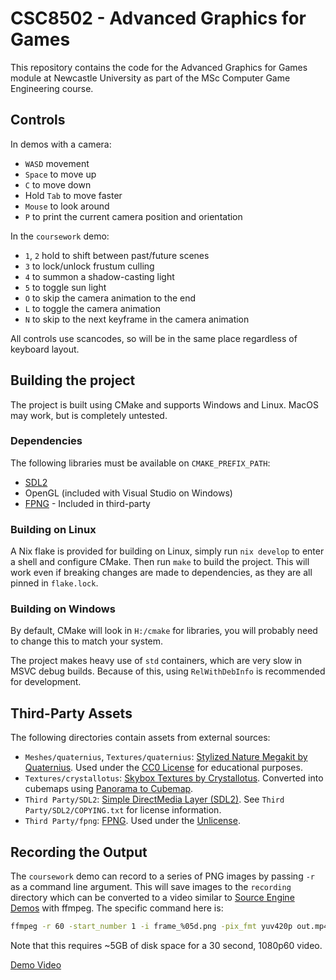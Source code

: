 # CSC8502 - Advanced Graphics for Games

This repository contains the code for the Advanced Graphics for Games module at Newcastle University as part of the MSc Computer Game Engineering course.

## Controls

In demos with a camera:
- `WASD` movement
- `Space` to move up
- `C` to move down
- Hold `Tab` to move faster
- `Mouse` to look around
- `P` to print the current camera position and orientation

In the `coursework` demo:
- `1`, `2` hold to shift between past/future scenes
- `3` to lock/unlock frustum culling
- `4` to summon a shadow-casting light
- `5` to toggle sun light
- `O` to skip the camera animation to the end
- `L` to toggle the camera animation
- `N` to skip to the next keyframe in the camera animation

All controls use scancodes, so will be in the same place regardless of keyboard layout.

## Building the project

The project is built using CMake and supports Windows and Linux. MacOS may work, but is completely untested.

### Dependencies

The following libraries must be available on `CMAKE_PREFIX_PATH`:
- [SDL2](https://github.com/libsdl-org/SDL)
- OpenGL (included with Visual Studio on Windows)
- [FPNG](https://github.com/richgel999/fpng) - Included in third-party

### Building on Linux

A Nix flake is provided for building on Linux, simply run `nix develop` to enter
a shell and configure CMake. Then run `make` to build the project. This will
work even if breaking changes are made to dependencies, as they are all pinned
in `flake.lock`.

### Building on Windows

By default, CMake will look in `H:/cmake` for libraries, you will probably need to change this to match your system.

The project makes heavy use of `std` containers, which are very slow in MSVC debug builds. Because of this, using `RelWithDebInfo` is recommended for development.

## Third-Party Assets

The following directories contain assets from external sources:

- `Meshes/quaternius`, `Textures/quaternius`: [Stylized Nature Megakit by Quaternius](https://quaternius.itch.io/stylized-nature-megakit). Used under the [CC0 License](https://creativecommons.org/publicdomain/zero/1.0/) for educational purposes.
- `Textures/crystallotus`: [Skybox Textures by Crystallotus](https://crystallotus.itch.io/skybox-textures). Converted into cubemaps using [Panorama to Cubemap](https://jaxry.github.io/panorama-to-cubemap/).
- `Third Party/SDL2`: [Simple DirectMedia Layer (SDL2)](https://www.libsdl.org/). See
  `Third Party/SDL2/COPYING.txt` for license information.
- `Third Party/fpng`: [FPNG](https://github.com/richgel999/fpng). Used under the [Unlicense](https://unlicense.org/).

## Recording the Output

The `coursework` demo can record to a series of PNG images by passing `-r` as a command line argument. This will save images to the `recording` directory which can be
converted to a video similar to [Source Engine Demos](https://developer.valvesoftware.com/wiki/Demo_Video_Creation) with ffmpeg. The specific command here is:
```sh
ffmpeg -r 60 -start_number 1 -i frame_%05d.png -pix_fmt yuv420p out.mp4
```

Note that this requires ~5GB of disk space for a 30 second, 1080p60 video.

[Demo Video](https://www.youtube.com/watch?v=GKlL0EY-yHE)